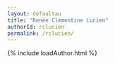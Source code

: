 ```yaml
---
layout: defaultau
title: "Renée Clémentine Lucien"
authorId: rclucien
permalink: /rclucien/
---
```

{% include loadAuthor.html %}
<script>
    $(document).ready(function(){
        showAuthorBio('{{ page.authorId }}');
   });
</script>